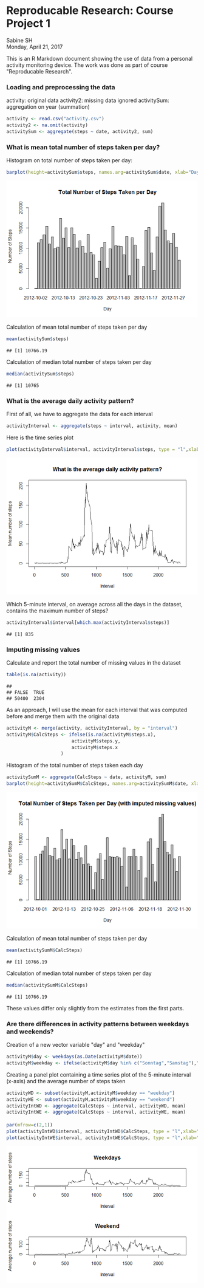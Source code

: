 # Reproducable Research: Course Project 1
Sabine SH  
Monday, April 21, 2017  

This is an R Markdown document showing the use of data from a personal activity monitoring device. The work was done as part of course "Reproducable Research". 

### Loading and preprocessing the data
activity: original data
activity2: missing data ignored
activitySum: aggregation on year (summation)

```r
activity <- read.csv("activity.csv")
activity2 <- na.omit(activity)
activitySum <- aggregate(steps ~ date, activity2, sum)
```

### What is mean total number of steps taken per day?

Histogram on total number of steps taken per day:


```r
barplot(height=activitySum$steps, names.arg=activitySum$date, xlab="Day", ylab="Number of Steps", main="Total Number of Steps Taken per Day")
```

![](PA1_template_files/figure-html/unnamed-chunk-2-1.png)<!-- -->


Calculation of mean total number of steps taken per day

```r
mean(activitySum$steps)
```

```
## [1] 10766.19
```
Calculation of median total number of steps taken per day 

```r
median(activitySum$steps)
```

```
## [1] 10765
```

### What is the average daily activity pattern?

First of all, we have to aggregate the data for each interval 

```r
activityInterval <- aggregate(steps ~ interval, activity, mean)
```
Here is the time series plot 

```r
plot(activityInterval$interval, activityInterval$steps, type = "l",xlab="Interval", ylab="Mean number of steps", main="What is the average daily activity pattern?")
```

![](PA1_template_files/figure-html/unnamed-chunk-6-1.png)<!-- -->

Which 5-minute interval, on average across all the days in the dataset, contains the maximum number of steps?

```r
activityInterval$interval[which.max(activityInterval$steps)]
```

```
## [1] 835
```
### Imputing missing values

Calculate and report the total number of missing values in the dataset

```r
table(is.na(activity))
```

```
## 
## FALSE  TRUE 
## 50400  2304
```
As an approach, I will use the mean for each interval that was computed before and merge them with the original data

```r
activityM <- merge(activity, activityInterval, by = "interval")
activityM$CalcSteps <- ifelse(is.na(activityM$steps.x),
                        activityM$steps.y,
                        activityM$steps.x
                    )
```
Histogram of the total number of steps taken each day


```r
activitySumM <- aggregate(CalcSteps ~ date, activityM, sum)
barplot(height=activitySumM$CalcSteps, names.arg=activitySumM$date, xlab="Day", ylab="Number of Steps", main="Total Number of Steps Taken per Day (with imputed missing values)")
```

![](PA1_template_files/figure-html/unnamed-chunk-10-1.png)<!-- -->


Calculation of mean total number of steps taken per day

```r
mean(activitySumM$CalcSteps)
```

```
## [1] 10766.19
```
Calculation of median total number of steps taken per day 

```r
median(activitySumM$CalcSteps)
```

```
## [1] 10766.19
```

These values differ only slightly from the estimates from the first parts.

### Are there differences in activity patterns between weekdays and weekends?

Creation of a new vector variable "day" and "weekday"

```r
activityM$day <- weekdays(as.Date(activityM$date))
activityM$weekday <- ifelse(activityM$day %in% c("Sonntag","Samstag"),"weekend","weekday")
```

Creating a panel plot containing a time series plot of the 5-minute interval (x-axis) and the average number of steps taken

```r
activityWD <- subset(activityM,activityM$weekday == "weekday")
activityWE <- subset(activityM,activityM$weekday == "weekend")
activityIntWD <- aggregate(CalcSteps ~ interval, activityWD, mean)
activityIntWE <- aggregate(CalcSteps ~ interval, activityWE, mean)

par(mfrow=c(2,1))
plot(activityIntWD$interval, activityIntWD$CalcSteps, type = "l",xlab="Interval", ylab="Average number of steps", main="Weekdays")
plot(activityIntWE$interval, activityIntWE$CalcSteps, type = "l",xlab="Interval", ylab="Average number of steps", main="Weekend")
```

![](PA1_template_files/figure-html/unnamed-chunk-14-1.png)<!-- -->
